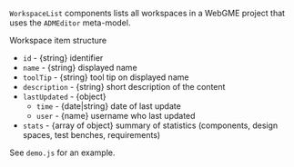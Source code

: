 `WorkspaceList` components lists all workspaces in a WebGME project that uses the `ADMEditor` meta-model.

Workspace item structure

* `id` - {string} identifier
* `name` - {string} displayed name
* `toolTip` - {string} tool tip on displayed name
* `description` - {string} short description of the content
* `lastUpdated` - {object} 
    - `time` - {date|string} date of last update
    - `user` - {name} username who last updated
* `stats` - {array of object} summary of statistics (components, design spaces, test benches, requirements)

See `demo.js` for an example.